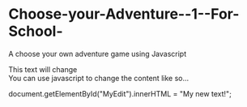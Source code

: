 Choose-your-Adventure--1--For-School-
=====================================

A choose your own adventure game using Javascript




<div id="MyEdit">
    This text will change
</div>
You can use javascript to change the content like so...

document.getElementById("MyEdit").innerHTML = "My new text!";​
